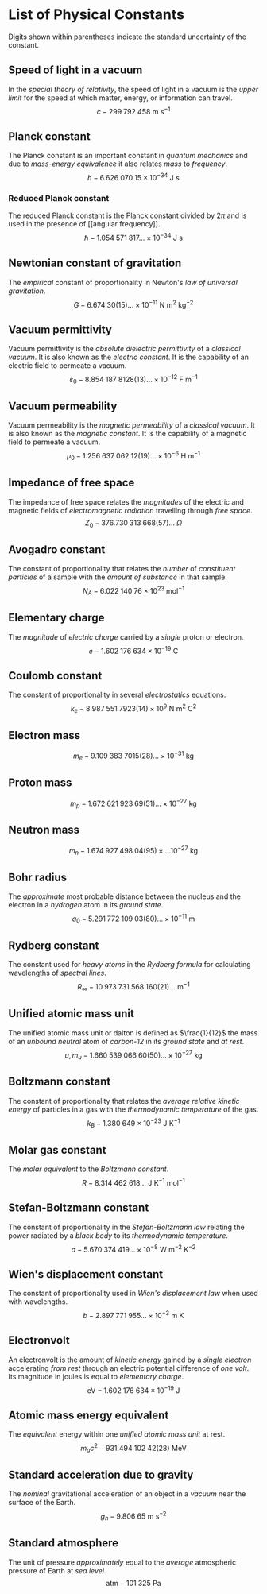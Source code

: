 # List of Physical Constants
Digits shown within parentheses indicate the standard uncertainty of the constant.

## Speed of light in a vacuum
In the *special theory of relativity*, the speed of light in a vacuum is the *upper limit* for the speed at which matter, energy, or information can travel.
$$c-299\;792\;458\text{ m s}^{-1}$$

## Planck constant
The Planck constant is an important constant in *quantum mechanics* and due to *mass-energy equivalence* it also relates *mass* to *frequency*. 
$$h-6.626\;070\;15\times10^{-34}\text{ J s}$$

### Reduced Planck constant
The reduced Planck constant is the Planck constant divided by $2\pi$ and is used in the presence of [[angular frequency]].
$$\hbar-1.054\;571\;817\ldots\times10^{-34}\text { J s}$$

## Newtonian constant of gravitation
The *empirical* constant of proportionality in Newton's *law of universal gravitation*.
$$G-6.674\;30(15)\ldots\times10^{-11}\text{ N m}^{2}\text{ kg}^{-2}$$

## Vacuum permittivity
Vacuum permittivity is the *absolute dielectric permittivity* of a *classical vacuum*. It is also known as the *electric constant*. It is the capability of an electric field to permeate a vacuum.
$$\varepsilon_{0}-8.854\;187\;8128(13)\ldots\times10^{-12}\text{ F m}^{-1}$$

## Vacuum permeability
Vacuum permeability is the *magnetic permeability* of a *classical vacuum*. It is also known as the *magnetic constant*. It is the capability of a magnetic field to permeate a vacuum.
$$\mu_{0}-1.256\;637\;062\;12(19)\ldots\times10^{-6}\text{ H m}^{-1}$$

## Impedance of free space
The impedance of free space relates the *magnitudes* of the electric and magnetic fields of *electromagnetic radiation* travelling through *free space*.
$$Z_{0}-376.730\;313\;668(57)\ldots\;\Omega$$

## Avogadro constant
The constant of proportionality that relates the *number* of *constituent particles* of a sample with the *amount of substance* in that sample.
$$N_{A}-6.022\;140\;76\times10^{23}\;\text{mol}^{-1}$$

## Elementary charge
The *magnitude* of *electric charge* carried by a *single* proton or electron.
$$e-1.602\;176\;634\times10^{-19}\text{ C}$$

## Coulomb constant
The constant of proportionality in several *electrostatics* equations.
$$k_{e}-8.987\;551\;7923(14)\times10^{9}\text{ N m}^{2}\text{ C}^{2}$$

## Electron mass
$$m_{e}-9.109\;383\;7015(28)\ldots\times10^{-31}\text{ kg}$$

## Proton mass
$$m_{p}-1.672\;621\;923\;69(51)\ldots\times10^{-27}\text{ kg}$$

## Neutron mass
$$m_{n}-1.674\;927\;498\;04(95)\times\ldots10^{-27}\text{ kg}$$

## Bohr radius
The *approximate* most probable distance between the nucleus and the electron in a *hydrogen* atom in its *ground state*.
$$a_{0}-5.291\;772\;109\;03(80)\ldots\times10^{-11}\text{ m}$$

## Rydberg constant
The constant used for *heavy atoms* in the *Rydberg formula* for calculating wavelengths of *spectral lines*.
$$R_{\infty}-10\;973\;731.568\;160(21)\ldots\text{ m}^{-1}$$

## Unified atomic mass unit
The unified atomic mass unit or dalton is defined as $\frac{1}{12}$ the mass of an *unbound neutral* atom of *carbon-12* in its *ground state* and *at rest*.
$$u,m_{u}-1.660\;539\;066\;60(50)\ldots\times10^{-27}\text{ kg}$$

## Boltzmann constant
The constant of proportionality that relates the *average relative kinetic energy* of particles in a gas with the *thermodynamic temperature* of the gas.
$$k_{B}-1.380\;649\times10^{-23}\text{ J K}^{-1}$$

## Molar gas constant
The *molar equivalent* to the *Boltzmann constant*.
$$R-8.314\;462\;618\ldots\text{ J K}^{-1}\text{ mol}^{-1}$$

## Stefan-Boltzmann constant
The constant of proportionality in the *Stefan-Boltzmann law* relating the power radiated by a *black body* to its *thermodynamic temperature*.
$$\sigma-5.670\;374\;419\ldots\times10^{-8}\text{ W m}^{-2}\text{ K}^{-2}$$

## Wien's displacement constant
The constant of proportionality used in *Wien's displacement law* when used with wavelengths.
$$b-2.897\;771\;955\ldots\times10^{-3}\text{ m K}$$

## Electronvolt
An electronvolt is the amount of *kinetic energy* gained by a *single electron* accelerating *from rest* through an electric potential difference of *one volt*. Its magnitude in joules is equal to *elementary charge*.
$$\text{eV}-1.602\;176\;634\times10^{-19}\text{ J}$$

## Atomic mass energy equivalent
The *equivalent* energy within one *unified atomic mass unit* at rest.
$$m_{u}c^{2}-931.494\;102\;42(28)\text{ MeV}$$

## Standard acceleration due to gravity
The *nominal* gravitational acceleration of an object in a *vacuum* near the surface of the Earth.
$$g_{n}-9.806\;65\text{ m s}^{-2}$$

## Standard atmosphere
The unit of pressure *approximately* equal to the *average* atmospheric pressure of Earth at *sea level*.
$$\text{atm}-101\;325\text{ Pa}$$

